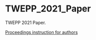 # TWEPP_2021_Paper

TWEPP 2021 Paper.

[Proceedings instruction for authors](https://indico.cern.ch/event/1019078/page/22920-proceedings-instruction-for-authors)

